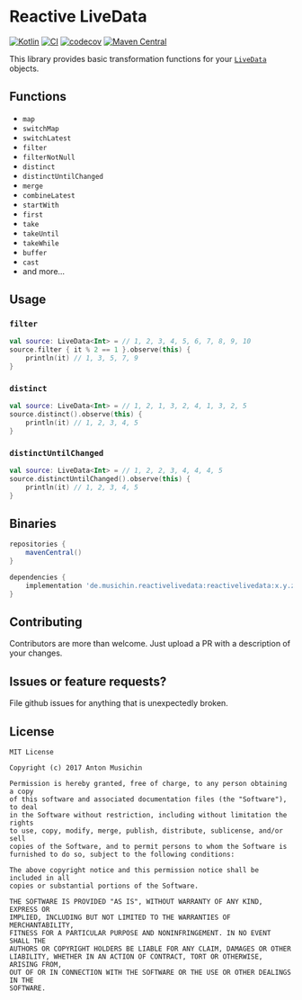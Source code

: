 # Reactive LiveData
[![Kotlin](https://img.shields.io/badge/Kotlin-1.5.31-blue.svg)](http://kotlinlang.org)
[![CI](https://github.com/musichin/ReactiveLiveData/actions/workflows/ci.yml/badge.svg)](https://github.com/musichin/ReactiveLiveData/actions/workflows/ci.yml)
[![codecov](https://codecov.io/gh/musichin/ReactiveLiveData/branch/master/graph/badge.svg?token=6M3tKXUbf3)](https://codecov.io/gh/musichin/ReactiveLiveData)
[![Maven Central](https://img.shields.io/maven-central/v/de.musichin.reactivelivedata/reactivelivedata)](https://search.maven.org/artifact/de.musichin.reactivelivedata/reactivelivedata)

This library provides basic transformation functions for your [`LiveData`](https://developer.android.com/topic/libraries/architecture/livedata.html) objects.

## Functions
* `map`
* `switchMap`
* `switchLatest`
* `filter`
* `filterNotNull`
* `distinct`
* `distinctUntilChanged`
* `merge`
* `combineLatest`
* `startWith`
* `first`
* `take`
* `takeUntil`
* `takeWhile`
* `buffer`
* `cast`
* and more...

## Usage

### `filter`
```kotlin
val source: LiveData<Int> = // 1, 2, 3, 4, 5, 6, 7, 8, 9, 10
source.filter { it % 2 == 1 }.observe(this) {
    println(it) // 1, 3, 5, 7, 9
}
```

### `distinct`
```kotlin
val source: LiveData<Int> = // 1, 2, 1, 3, 2, 4, 1, 3, 2, 5
source.distinct().observe(this) {
    println(it) // 1, 2, 3, 4, 5
}
```

### `distinctUntilChanged`
```kotlin
val source: LiveData<Int> = // 1, 2, 2, 3, 4, 4, 4, 5
source.distinctUntilChanged().observe(this) {
    println(it) // 1, 2, 3, 4, 5
}
```

## Binaries
```groovy
repositories {
    mavenCentral()
}

dependencies {
    implementation 'de.musichin.reactivelivedata:reactivelivedata:x.y.z'
}
```

## Contributing
Contributors are more than welcome. Just upload a PR with a description of your changes.

## Issues or feature requests?
File github issues for anything that is unexpectedly broken.

## License

    MIT License

    Copyright (c) 2017 Anton Musichin

    Permission is hereby granted, free of charge, to any person obtaining a copy
    of this software and associated documentation files (the "Software"), to deal
    in the Software without restriction, including without limitation the rights
    to use, copy, modify, merge, publish, distribute, sublicense, and/or sell
    copies of the Software, and to permit persons to whom the Software is
    furnished to do so, subject to the following conditions:

    The above copyright notice and this permission notice shall be included in all
    copies or substantial portions of the Software.

    THE SOFTWARE IS PROVIDED "AS IS", WITHOUT WARRANTY OF ANY KIND, EXPRESS OR
    IMPLIED, INCLUDING BUT NOT LIMITED TO THE WARRANTIES OF MERCHANTABILITY,
    FITNESS FOR A PARTICULAR PURPOSE AND NONINFRINGEMENT. IN NO EVENT SHALL THE
    AUTHORS OR COPYRIGHT HOLDERS BE LIABLE FOR ANY CLAIM, DAMAGES OR OTHER
    LIABILITY, WHETHER IN AN ACTION OF CONTRACT, TORT OR OTHERWISE, ARISING FROM,
    OUT OF OR IN CONNECTION WITH THE SOFTWARE OR THE USE OR OTHER DEALINGS IN THE
    SOFTWARE.
